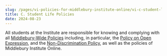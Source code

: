 ```yaml
---
slug: /pages/vi-policies-for-middlebury-institute-online/vi-c-student-life-policies
title: C. Student Life Policies
date: 2024-08-23
---
```

All students at the Institute are responsible for knowing and complying with all [Middlebury-Wide Policies](https://www.middlebury.edu/handbook/pages/i-policies-for-all) including, in particular, the [Policy on Open Expression](https://handbook.middlebury.edu/pages/i-policies-for-all/genl-principles/freedom-of-expression/), and the [Non-Discrimination Policy](https://handbook.middlebury.edu/pages/i-policies-for-all/non-discrim-policies/b-1-a-non-discrimination-policy/), as well as the policies of Middlebury Institute Online.
